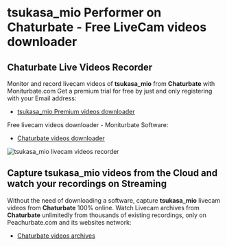 # tsukasa_mio Performer on Chaturbate - Free LiveCam videos downloader

## Chaturbate Live Videos Recorder

Monitor and record livecam videos of **tsukasa_mio** from **Chaturbate** with Moniturbate.com
Get a premium trial for free by just and only registering with your Email address:
* [tsukasa_mio Premium videos downloader](https://moniturbate.com/request-demo-licence-key.html)

Free livecam videos downloader - Moniturbate Software:
* [Chaturbate videos downloader](https://moniturbate.com/moniturbate-download-software.html)

![tsukasa_mio livecam videos recorder](https://peachurnet.com/templates/moniturbate-software.png)


## Capture tsukasa_mio videos from the Cloud and watch your recordings on Streaming

Without the need of downloading a software, capture **tsukasa_mio** livecam videos from **Chaturbate** 100% online.
Watch Livecam archives from **Chaturbate** unlimitedly from thousands of existing recordings, only on Peachurbate.com and its websites network:
* [Chaturbate videos archives](https://peachurnet.com/)